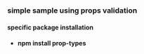 <h3>simple sample using props validation </h3>

<h4>specific package installation<h4>
  <ul>
    <li>npm install prop-types</li>
  </ul>